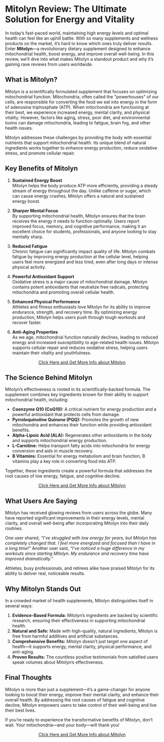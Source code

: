 # Mitolyn Review: The Ultimate Solution for Energy and Vitality

In today’s fast-paced world, maintaining high energy levels and optimal health can feel like an uphill battle. With so many supplements and wellness products on the market, it’s hard to know which ones truly deliver results. Enter **Mitolyn**—a revolutionary dietary supplement designed to enhance mitochondrial health, boost energy, and improve overall well-being. In this review, we’ll dive into what makes Mitolyn a standout product and why it’s gaining rave reviews from users worldwide.

## What is Mitolyn?

Mitolyn is a scientifically formulated supplement that focuses on optimizing mitochondrial function. Mitochondria, often called the "powerhouses" of our cells, are responsible for converting the food we eat into energy in the form of adenosine triphosphate (ATP). When mitochondria are functioning at their best, we experience increased energy, mental clarity, and physical vitality. However, factors like aging, stress, poor diet, and environmental toxins can damage mitochondria, leading to fatigue, brain fog, and other health issues.

Mitolyn addresses these challenges by providing the body with essential nutrients that support mitochondrial health. Its unique blend of natural ingredients works together to enhance energy production, reduce oxidative stress, and promote cellular repair.

## Key Benefits of Mitolyn

1. **Sustained Energy Boost**  
   Mitolyn helps the body produce ATP more efficiently, providing a steady stream of energy throughout the day. Unlike caffeine or sugar, which can cause energy crashes, Mitolyn offers a natural and sustained energy boost.

2. **Sharper Mental Focus**  
   By supporting mitochondrial health, Mitolyn ensures that the brain receives the energy it needs to function optimally. Users report improved focus, memory, and cognitive performance, making it an excellent choice for students, professionals, and anyone looking to stay mentally sharp.

3. **Reduced Fatigue**  
   Chronic fatigue can significantly impact quality of life. Mitolyn combats fatigue by improving energy production at the cellular level, helping users feel more energized and less tired, even after long days or intense physical activity.

4. **Powerful Antioxidant Support**  
   Oxidative stress is a major cause of mitochondrial damage. Mitolyn contains potent antioxidants that neutralize free radicals, protecting mitochondria and promoting overall cellular health.

5. **Enhanced Physical Performance**  
   Athletes and fitness enthusiasts love Mitolyn for its ability to improve endurance, strength, and recovery time. By optimizing energy production, Mitolyn helps users push through tough workouts and recover faster.

6. **Anti-Aging Properties**  
   As we age, mitochondrial function naturally declines, leading to reduced energy and increased susceptibility to age-related health issues. Mitolyn supports cellular repair and reduces oxidative stress, helping users maintain their vitality and youthfulness.

<p style="text-align: center;">
  <a href="https://ecd8az12tbdwkd1ipnqe5cap1z.hop.clickbank.net/?&traffic_source=google&traffic_type=organic&campaign=git" target="_blank">Click Here and Get More Info about Mitolyn</a>
</p>

## The Science Behind Mitolyn

Mitolyn’s effectiveness is rooted in its scientifically-backed formula. The supplement combines key ingredients known for their ability to support mitochondrial health, including:

- **Coenzyme Q10 (CoQ10):** A critical nutrient for energy production and a powerful antioxidant that protects cells from damage.
- **Pyrroloquinoline Quinone (PQQ):** Promotes the growth of new mitochondria and enhances their function while providing antioxidant benefits.
- **Alpha-Lipoic Acid (ALA):** Regenerates other antioxidants in the body and supports mitochondrial energy production.
- **L-Carnitine:** Helps transport fatty acids into mitochondria for energy conversion and aids in muscle recovery.
- **B Vitamins:** Essential for energy metabolism and brain function, B vitamins play a key role in converting food into ATP.

Together, these ingredients create a powerful formula that addresses the root causes of low energy, fatigue, and cognitive decline.

<p style="text-align: center;">
  <a href="https://ecd8az12tbdwkd1ipnqe5cap1z.hop.clickbank.net/?&traffic_source=google&traffic_type=organic&campaign=git" target="_blank">Click Here and Get More Info about Mitolyn</a>
</p>

## What Users Are Saying

Mitolyn has received glowing reviews from users across the globe. Many have reported significant improvements in their energy levels, mental clarity, and overall well-being after incorporating Mitolyn into their daily routines.

One user shared, *“I’ve struggled with low energy for years, but Mitolyn has completely changed that. I feel more energized and focused than I have in a long time!”* Another user said, *“I’ve noticed a huge difference in my workouts since starting Mitolyn. My endurance and recovery time have improved dramatically.”*

Athletes, busy professionals, and retirees alike have praised Mitolyn for its ability to deliver real, noticeable results.

## Why Mitolyn Stands Out

In a crowded market of health supplements, Mitolyn distinguishes itself in several ways:

1. **Evidence-Based Formula:** Mitolyn’s ingredients are backed by scientific research, ensuring their effectiveness in supporting mitochondrial health.
2. **Natural and Safe:** Made with high-quality, natural ingredients, Mitolyn is free from harmful additives and artificial substances.
3. **Comprehensive Benefits:** Mitolyn doesn’t just target one aspect of health—it supports energy, mental clarity, physical performance, and anti-aging.
4. **Proven Results:** The countless positive testimonials from satisfied users speak volumes about Mitolyn’s effectiveness.

## Final Thoughts

Mitolyn is more than just a supplement—it’s a game-changer for anyone looking to boost their energy, improve their mental clarity, and enhance their overall health. By addressing the root causes of fatigue and cognitive decline, Mitolyn empowers users to take control of their well-being and live their best lives.

If you’re ready to experience the transformative benefits of Mitolyn, don’t wait. Your mitochondria—and your body—will thank you!

<p style="text-align: center;">
  <a href="https://ecd8az12tbdwkd1ipnqe5cap1z.hop.clickbank.net/?&traffic_source=google&traffic_type=organic&campaign=git" target="_blank">Click Here and Get More Info about Mitolyn</a>
</p>
